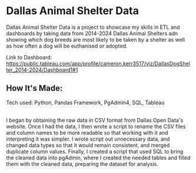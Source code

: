 <h1>Dallas Animal Shelter Data</h1>

Dallas Animal Shelter Data is a project to showcase my skills in ETL and dashboards by taking data from 2014-2024 Dallas Animal Shelters adn showing which dog breeds are most likely to
be taken by a shelter as well as how often a dog will be euthanised or adopted.

Link to Dashboard: https://public.tableau.com/app/profile/cameron.kerr3517/viz/DallasDogShelter_2014-2024/Dashboard1#1

<h2>How It's Made:</h2>
Tech used: Python, Pandas Framework, PgAdmin4, SQL, Tableau
<br></br>

I began by obtaining the raw data in CSV format from Dallas Open Data's website. Once I had the data, I then wrote a script to rename the CSV files and column names to be more readable so that working with it and interpreting it was simpler. I wrote script out unnecessary data, and changed data types so that it would remain consistent, and merged duplicate column values. Finally, I created a script that used SQL to bring the cleaned data into pgAdmin, where I created the needed tables and filled them with the cleaned data, preparing the dataset for analysis.
